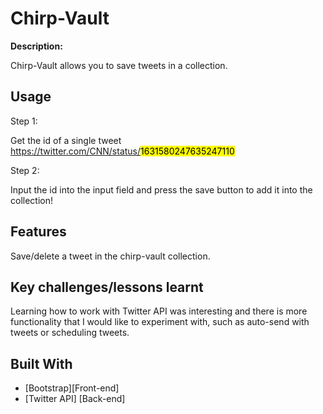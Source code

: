 # Chirp-Vault

<b>Description:</b>

Chirp-Vault allows you to save tweets in a collection.


## Usage
Step 1:

Get the id of a single tweet 
https://twitter.com/CNN/status/<mark>1631580247635247110</mark>


Step 2:

Input the id into the input field and press the save button to add it into the collection!


## Features

Save/delete a tweet in the chirp-vault collection.

## Key challenges/lessons learnt

Learning how to work with Twitter API was interesting and there is more functionality that I would like to experiment with, such as auto-send with tweets or scheduling tweets.

## Built With
- [Bootstrap][Front-end]
- [Twitter API] [Back-end]
